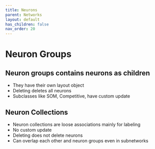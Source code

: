 ```yaml
---
title: Neurons
parent: Networks
layout: default
has_children: false
nav_order: 20
---
```


# Neuron Groups

## Neuron groups contains neurons as children
* They have their own layout object
* Deleting deletes all neurons
* Subclasses like SOM, Competitive, have custom update

## Neuron Collections

* Neuron collections are loose associations mainly for labeling
* No custom update
* Deleting does not delete neurons
* Can overlap each other and neuron groups even in subnetworks




